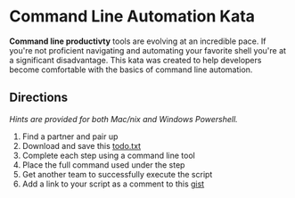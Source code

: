 # Command Line Automation Kata

**Command line productivty** tools are evolving at an incredible pace.  If
you're not proficient navigating and automating your favorite shell you're at a
significant disadvantage.  This kata was created to help developers become
comfortable with the basics of command line automation.

## Directions
_Hints are provided for both Mac/nix and Windows Powershell._

1. Find a partner and pair up
2. Download and save this [todo.txt](todo.txt)
3. Complete each step using a command line tool
4. Place the full command used under the step
5. Get another team to successfully execute the script
6. Add a link to your script as a comment to this [gist](https://gist.github.com/cromwellryan/9064604)
